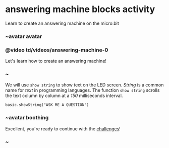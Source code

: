 # answering machine blocks activity

Learn to create an answering machine on the micro:bit 

### ~avatar avatar

### @video td/videos/answering-machine-0

Let's learn how to create an answering machine!

### ~

We will use `show string` to show text on the LED screen. *String* is a common name for *text* in programming languages. The function `show string` scrolls the text column by column at a *150* milliseconds interval.

```blocks
basic.showString("ASK ME A QUESTION")
```

### ~avatar boothing

Excellent, you're ready to continue with the [challenges](/microbit/lessons/answering-machine/challenges)!

### ~


